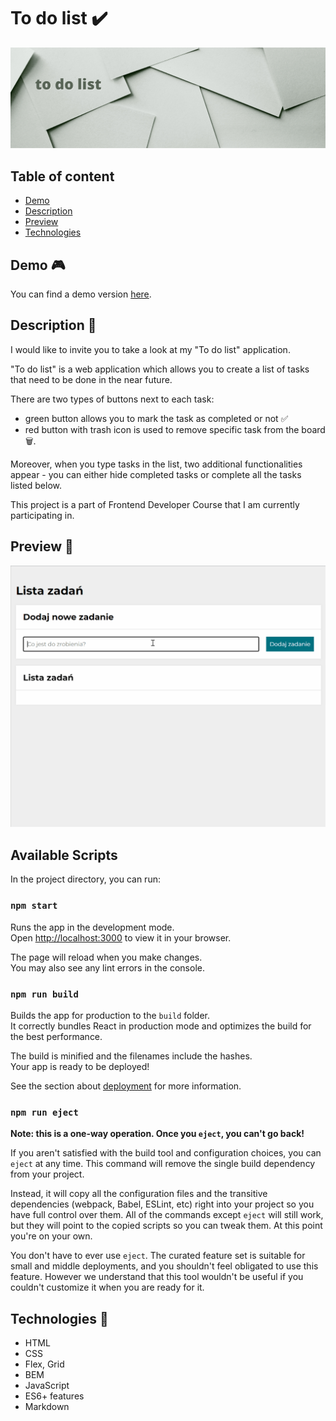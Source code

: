 # To do list ✔️

![Headline](https://github.com/bartekdbc/to-do-list/blob/master/images/headline.png)
## Table of content 

- [Demo](#demo-🎮)
- [Description](#description-📖)
- [Preview](#preview-👀)
- [Technologies](#technologies-🤖)

## Demo 🎮

You can find a demo version [here](https://bartekdbc.github.io/to-do-list/).

## Description 📖

I would like to invite you to take a look at my "To do list" application.

"To do list" is a web application which allows you to create a list of tasks that need to be done in the near future. 

There are two types of buttons next to each task:
- green button allows you to mark the task as completed or not ✅
- red button with trash icon is used to remove specific task from the board 🗑️.

Moreover, when you type tasks in the list, two additional functionalities appear - you can either hide completed tasks or complete all the tasks listed below.

This project is a part of Frontend Developer Course that I am currently participating in.

## Preview 👀

![Preview](https://github.com/bartekdbc/to-do-list/blob/master/images/Preview.gif)


## Available Scripts

In the project directory, you can run:

### `npm start`

Runs the app in the development mode.\
Open [http://localhost:3000](http://localhost:3000) to view it in your browser.

The page will reload when you make changes.\
You may also see any lint errors in the console.

### `npm run build`

Builds the app for production to the `build` folder.\
It correctly bundles React in production mode and optimizes the build for the best performance.

The build is minified and the filenames include the hashes.\
Your app is ready to be deployed!

See the section about [deployment](https://facebook.github.io/create-react-app/docs/deployment) for more information.

### `npm run eject`

**Note: this is a one-way operation. Once you `eject`, you can't go back!**

If you aren't satisfied with the build tool and configuration choices, you can `eject` at any time. This command will remove the single build dependency from your project.

Instead, it will copy all the configuration files and the transitive dependencies (webpack, Babel, ESLint, etc) right into your project so you have full control over them. All of the commands except `eject` will still work, but they will point to the copied scripts so you can tweak them. At this point you're on your own.

You don't have to ever use `eject`. The curated feature set is suitable for small and middle deployments, and you shouldn't feel obligated to use this feature. However we understand that this tool wouldn't be useful if you couldn't customize it when you are ready for it.

## Technologies 🤖

- HTML
- CSS
- Flex, Grid
- BEM
- JavaScript
- ES6+ features
- Markdown
